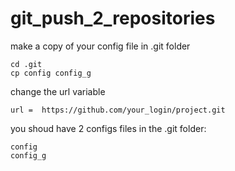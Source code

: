# git_push_2_repositories

make a copy of your config file in .git folder
```
cd .git
cp config config_g
```

change the url variable 
```
url =  https://github.com/your_login/project.git
```

you shoud have 2 configs files in the .git folder:
```
config
config_g
```
